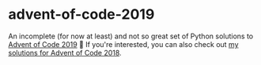 # advent-of-code-2019

An incomplete (for now at least) and not so great set of Python solutions to [Advent of Code 2019](https://adventofcode.com/2019) 🎅 If you're interested, you can also check out [my solutions for Advent of Code 2018](https://github.com/coocos/advent-of-code-2018).

